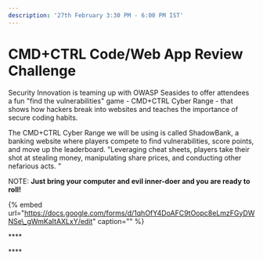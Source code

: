 ```yaml
---
description: '27th February 3:30 PM - 6:00 PM IST'
---
```


# CMD+CTRL Code/Web App Review Challenge

Security Innovation is teaming up with OWASP Seasides to offer attendees a fun "find the vulnerabilities" game - CMD+CTRL Cyber Range - that shows how hackers break into websites and teaches the importance of secure coding habits.

The CMD+CTRL Cyber Range we will be using is called ShadowBank, a banking website where players compete to find vulnerabilities, score points, and move up the leaderboard. "Leveraging cheat sheets, players take their shot at stealing money, manipulating share prices, and conducting other nefarious acts. "

NOTE: **Just bring your computer and evil inner-doer and you are ready to roll!**

{% embed url="https://docs.google.com/forms/d/1qhOfY4DoAFC9tOopc8eLmzFGyDWNSe\_gWmKaItAXLxY/edit" caption="" %}

\*\*\*\*

\*\*\*\*

